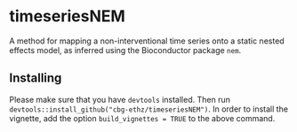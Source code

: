 # timeseriesNEM
A method for mapping a non-interventional time series onto a static nested effects model, as inferred using the Bioconductor package `nem`.

## Installing

Please make sure that you have `devtools` installed. Then run `devtools::install_github("cbg-ethz/timeseriesNEM")`. In order to install the vignette, add the option `build_vignettes = TRUE` to the above command.
